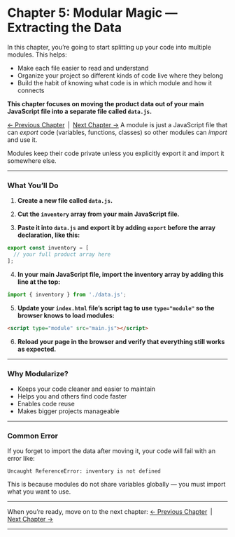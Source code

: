 
# Chapter 5: Modular Magic — Extracting the Data

In this chapter, you’re going to start splitting up your code into multiple modules. This helps:

* Make each file easier to read and understand
* Organize your project so different kinds of code live where they belong
* Build the habit of knowing what code is in which module and how it connects

**This chapter focuses on moving the product data out of your main JavaScript file into a separate file called `data.js`.**


[← Previous Chapter](./magic-shop-chapter-3.md) | [Next Chapter →](./magic-shop-chapter-6.md)
A module is just a JavaScript file that can *export* code (variables, functions, classes) so other modules can *import* and use it.

Modules keep their code private unless you explicitly export it and import it somewhere else.

---

### What You’ll Do

1. **Create a new file called `data.js`.**

2. **Cut the `inventory` array from your main JavaScript file.**

3. **Paste it into `data.js` and export it by adding `export` before the array declaration, like this:**

```js
export const inventory = [
  // your full product array here
];
```

4. **In your main JavaScript file, import the inventory array by adding this line at the top:**

```js
import { inventory } from './data.js';
```

5. **Update your `index.html` file’s script tag to use `type="module"` so the browser knows to load modules:**

```html
<script type="module" src="main.js"></script>
```

6. **Reload your page in the browser and verify that everything still works as expected.**

---

### Why Modularize?

* Keeps your code cleaner and easier to maintain
* Helps you and others find code faster
* Enables code reuse
* Makes bigger projects manageable

---

### Common Error

If you forget to import the data after moving it, your code will fail with an error like:

```
Uncaught ReferenceError: inventory is not defined
```

This is because modules do not share variables globally — you must import what you want to use.

---

When you’re ready, move on to the next chapter:
[← Previous Chapter](./magic-shop-chapter-3.md) | [Next Chapter →](./magic-shop-chapter-5.md)

---